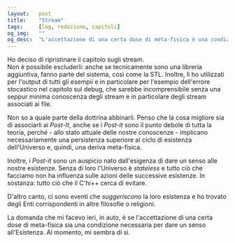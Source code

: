 ```yaml
---
layout:   post
title:    "Stream"
tags:     [log, redazione, capitoli]
og_img:   ""
og_desc:  "L'accettazione di una certa dose di meta-fisica è una condizione necessaria per dare un senso all'Esistenza?"
---
```


Ho deciso di ripristinare il capitolo sugli stream.  
Non è possibile escluderli: anche se tecnicamente sono una libreria aggiuntiva, fanno parte del sistema, così come la STL.
Inoltre, li ho utilizzati per l'output di tutti gli esempii e in particolare per l'esempio dell'errore stocastico nel capitolo sul debug, che sarebbe incomprensibile senza una seppur minima conoscenza degli stream e in particolare degli stream associati ai file.

Non so a quale parte della dottrina abbinarli.
Penso che la cosa migliore sia di associarli ai *Post-It*, anche se i *Post-it* sono il punto debole di tutta la teoria, perché - allo stato attuale delle nostre conoscenze - implicano necessariamente una persistenza superiore al ciclo di esistenza dell'Universo e, quindi, una deriva meta-fisica.  

Inoltre, i *Post-it* sono un auspicio nato dall'esigenza di dare un senso alle nostre esistenze.
Senza di loro l'Universo è *stateless* e tutto ciò che facciamo non ha influenza sulle azioni delle successive esistenze.
In sostanza: tutto ciò che il C'hi++ cerca di evitare.

D'altro canto, ci sono eventi che *suggeriscono* la loro esistenza e ho trovato degli Enti corrispondenti in altre filosofie o religioni.

La domanda che mi facevo ieri, in auto, è se l'accettazione di una certa dose di meta-fisica sia una condizione necessaria per dare un senso all'Esistenza.
Al momento, mi sembra di sì.
